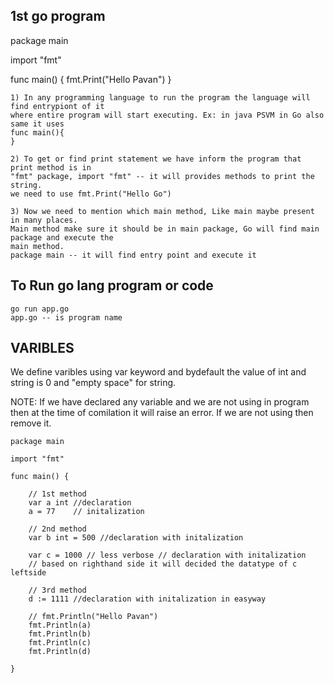 1st go program
--
package main

import "fmt"

func main() {
	fmt.Print("Hello Pavan")
}

```
1) In any programming language to run the program the language will find entrypiont of it
where entire program will start executing. Ex: in java PSVM in Go also same it uses
func main(){
}

2) To get or find print statement we have inform the program that print method is in
"fmt" package, import "fmt" -- it will provides methods to print the string.
we need to use fmt.Print("Hello Go")

3) Now we need to mention which main method, Like main maybe present in many places.
Main method make sure it should be in main package, Go will find main package and execute the
main method.
package main -- it will find entry point and execute it
```
To Run go lang program or code 
--
```
go run app.go
app.go -- is program name
```
VARIBLES
--
We define varibles using var keyword and bydefault the value of int and string is 
0 and "empty space" for string.

NOTE: If we have declared any variable and we are not using in program then
at the time of comilation it will raise an error. If we are not using then remove
it.

```
package main

import "fmt"

func main() {

	// 1st method
	var a int //declaration
	a = 77    // initalization

	// 2nd method
	var b int = 500 //declaration with initalization

	var c = 1000 // less verbose // declaration with initalization
	// based on righthand side it will decided the datatype of c leftside

	// 3rd method
	d := 1111 //declaration with initalization in easyway

	// fmt.Println("Hello Pavan")
	fmt.Println(a)
	fmt.Println(b)
	fmt.Println(c)
	fmt.Println(d)

}

```



